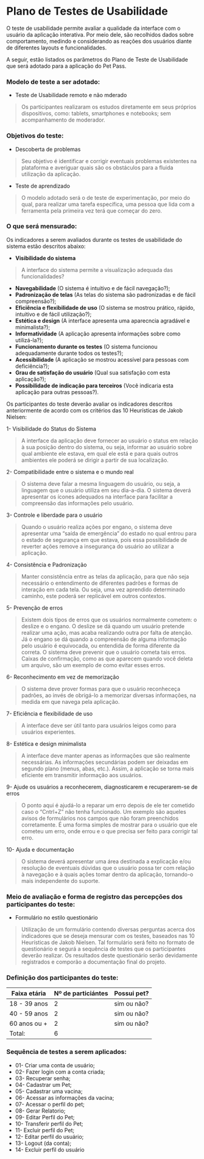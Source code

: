 # Plano de Testes de Usabilidade

O teste de usabilidade permite avaliar a qualidade da interface com o usuário da aplicação interativa. Por meio dele, são recolhidos dados sobre comportamento, medindo e considerando as reações dos usuários diante de diferentes layouts e funcionalidades.

A seguir, estão listados os parâmetros do Plano de Teste de Usabilidade que será adotado para a aplicação do Pet Pass.

### Modelo de teste a ser adotado:

- Teste de Usabilidade remoto e não mderado
> Os participantes realizaram os estudos diretamente em seus próprios dispositivos, como: tablets, smartphones e notebooks; sem acompanhamento de moderador.

### Objetivos do teste:

- Descoberta de problemas
>  Seu objetivo é identificar e corrigir eventuais problemas existentes na plataforma e averiguar quais são os obstáculos para a fluida utilização da aplicação.
- Teste de aprendizado
>  O modelo adotado será o de teste de experimentação, por meio do qual, para realizar uma tarefa específica, uma pessoa que lida com a ferramenta pela primeira vez terá que começar do zero.

### O que será mensurado:

 Os indicadores a serem avaliados durante os testes de usabilidade do sistema estão descritos abaixo:
 
- **Visibilidade do sistema** 
> A interface do sistema permite a visualização adequada das funcionalidades?
- **Navegabilidade** (O sistema é intuitivo e de fácil navegação?);
- **Padronização de telas** (As telas do sistema são padronizadas e de fácil compreensão?);
- **Eficiência e flexibilidade de uso** (O sistema se mostrou prático, rápido, intuitivo e de fácil utilização?);
- **Estética e design** (A interface apresenta uma aparecncia agradável e minimalista?);
- **Informatividade** (A aplicação apresenta informações sobre como utilizá-la?);
- **Funcionamento durante os testes** (O sistema funcionou adequadamente durante todos os testes?);
- **Acessibilidade** (A aplicação se mostrou acessível para pessoas com deficiência?);
- **Grau de satisfação do usuário** (Qual sua satisfação com esta aplicação?);
- **Possibilidade de indicação para terceiros** (Você indicaria esta aplicação para outras pessoas?).
  
Os participantes do teste deverão avaliar os indicadores descritos anteriormente de acordo com os critérios das 10 Heurísticas de Jakob Nielsen:

1- Visibilidade do Status do Sistema
> A interface da aplicação deve fornecer ao usuário o status em relação à sua posição dentro do sistema, ou seja, informar ao usuário sobre qual ambiente ele estava, em qual ele está e para quais outros ambientes ele poderá se dirigir a partir de sua localização.

2- Compatibilidade entre o sistema e o mundo real
> O sistema deve falar a mesma linguagem do usuário, ou seja, a linguagem que o usuário utiliza em seu dia-a-dia.
> O sistema deverá apresentar os ícones adequados na interface para facilitar a compreensão das informações pelo usuário.

3- Controle e liberdade para o usuário
> Quando o usuário realiza ações por engano, o sistema deve apresentar uma “saída de emergência” do estado no qual entrou para o estado de segurança em que estava, pois essa possibilidade de reverter ações remove a insegurança do usuário ao utilizar a aplicação.

4- Consistência e Padronização
> Manter consistência entre as telas da aplicação, para que não seja necessário o entendimento de diferentes padrões e formas de interação em cada tela. Ou seja, uma vez aprendido determinado caminho, este poderá ser replicável em outros contextos.

5- Prevenção de erros
> Existem dois tipos de erros que os usuários normalmente cometem: o deslize e o engano. O deslize se dá quando um usuário pretende realizar uma ação, mas acaba realizando outra por falta de atenção. Já o engano se dá quando a compreensão de alguma informação pelo usuário é equivocada, ou entendida de forma diferente da correta.
> O sistema deve prevenir que o usuário cometa tais erros. Caixas de confirmação, como as que aparecem quando você deleta um arquivo, são um exemplo de como evitar esses erros.

6- Reconhecimento em vez de memorização
> O sistema deve prover formas para que o usuário reconheceça padrões, ao invés de obrigá-lo a memorizar diversas informações, na medida em que navega pela aplicação.

7- Eficiência e flexibilidade de uso
> A interface deve ser útil tanto para usuários leigos como para usuários experientes.

8- Estética e design minimalista
> A interface deve manter apenas as informações que são realmente necessárias. As informações secundárias podem ser deixadas em segundo plano (menus, abas, etc.). Assim, a aplicação se torna mais eficiente em transmitir informação aos usuários.

9- Ajude os usuários a reconhecerem, diagnosticarem e recuperarem-se de erros
> O ponto aqui é ajudá-lo a reparar um erro depois de ele ter cometido caso o “Cntrl+Z” não tenha funcionado.
Um exemplo são aqueles avisos de formulários nos campos que não foram preenchidos corretamente. É uma forma simples de mostrar para o usuário que ele cometeu um erro, onde errou e o que precisa ser feito para corrigir tal erro.

10- Ajuda e documentação
> O sistema deverá apresentar uma área destinada a explicação e/ou resolução de eventuais dúvidas que o usuário possa ter com relação à navegação e à quais ações tomar dentro da aplicação, tornando-o mais independente do suporte.

### Meio de avaliação e forma de registro das percepções dos participantes do teste:

- Formulário no estilo questionário
> Utilização de um formulário contendo diversas perguntas acerca dos indicadores que se deseja mensurar com os testes, baseados nas 10 Heurísticas de Jakob Nielsen. Tal formulário será feito no formato de questionário e segurá a sequência de testes que os participantes deverão realizar. 
> Os resultados deste questionário serão devidamente registrados e comporão a documentação final do projeto.

### Definição dos participantes do teste:

| Faixa etária | Nº de particiántes |	Possui pet? |
|--------------|--------------------|-------------|
| 18 - 39 anos | 2 | sim ou não? |
| 40 - 59 anos | 2 | sim ou não? |
| 60 anos ou + | 2 | sim ou não? |
| Total: | 6 |  |  |

### Sequência de testes a serem aplicados:

- 01- Criar uma conta de usuário;
- 02- Fazer login com a conta criada;
- 03- Recuperar senha;
- 04- Cadastrar um Pet;
- 05- Cadastrar uma vacina;
- 06- Acessar as informações da vacina;
- 07- Acessar o perfil do pet; 
- 08- Gerar Relatorio;
- 09- Editar Perfil do Pet;
- 10- Transferir perfil do Pet;
- 11- Excluir perfil do Pet;
- 12- Editar perfil do usuário;
- 13- Logout (da conta);
- 14- Excluir perfil do usuário

